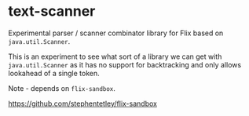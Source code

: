 # text-scanner

Experimental parser / scanner combinator library for Flix based on `java.util.Scanner`.

This is an experiment to see what sort of a library we can get with `java.util.Scanner` as it
has no support for backtracking and only allows lookahead of a single token.

Note - depends on `flix-sandbox`.

https://github.com/stephentetley/flix-sandbox
